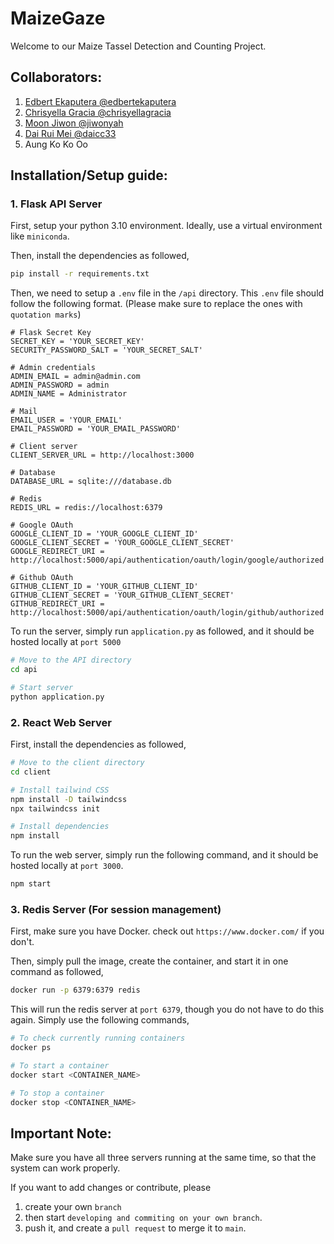 # MaizeGaze
Welcome to our Maize Tassel Detection and Counting Project.
## Collaborators:
1. [Edbert Ekaputera @edbertekaputera](https://github.com/edbertekaputera)
2. [Chrisyella Gracia @chrisyellagracia](https://github.com/chrisyellagracia)
3. [Moon Jiwon @jiwonyah](https://github.com/jiwonyah)
4. [Dai Rui Mei @daicc33](https://github.com/daicc33)
5. Aung Ko Ko Oo
## Installation/Setup guide:

### 1. Flask API Server
First, setup your python 3.10 environment. Ideally, use a virtual environment like `miniconda`.

Then, install the dependencies as followed,
```bash
pip install -r requirements.txt
```

Then, we need to setup a `.env` file in the `/api` directory. This `.env` file should follow the following format. (Please make sure to replace the ones with `quotation marks`)
```properties
# Flask Secret Key
SECRET_KEY = 'YOUR_SECRET_KEY'
SECURITY_PASSWORD_SALT = 'YOUR_SECRET_SALT'

# Admin credentials
ADMIN_EMAIL = admin@admin.com
ADMIN_PASSWORD = admin
ADMIN_NAME = Administrator

# Mail
EMAIL_USER = 'YOUR_EMAIL'
EMAIL_PASSWORD = 'YOUR_EMAIL_PASSWORD'

# Client server
CLIENT_SERVER_URL = http://localhost:3000

# Database
DATABASE_URL = sqlite:///database.db

# Redis
REDIS_URL = redis://localhost:6379

# Google OAuth
GOOGLE_CLIENT_ID = 'YOUR_GOOGLE_CLIENT_ID'
GOOGLE_CLIENT_SECRET = 'YOUR_GOOGLE_CLIENT_SECRET'
GOOGLE_REDIRECT_URI = http://localhost:5000/api/authentication/oauth/login/google/authorized

# Github OAuth
GITHUB_CLIENT_ID = 'YOUR_GITHUB_CLIENT_ID'
GITHUB_CLIENT_SECRET = 'YOUR_GITHUB_CLIENT_SECRET'
GITHUB_REDIRECT_URI = http://localhost:5000/api/authentication/oauth/login/github/authorized
```

To run the server, simply run `application.py` as followed, and it should be hosted locally at `port 5000`
```bash
# Move to the API directory
cd api

# Start server
python application.py
```

### 2. React Web Server
First, install the dependencies as followed,
```bash
# Move to the client directory
cd client

# Install tailwind CSS
npm install -D tailwindcss
npx tailwindcss init

# Install dependencies
npm install
```

To run the web server, simply run the following command, and it should be hosted locally at `port 3000`.
```bash
npm start
```

### 3. Redis Server (For session management)
First, make sure you have Docker. check out `https://www.docker.com/` if you don't.

Then, simply pull the image, create the container, and start it in one command as followed,
```bash
docker run -p 6379:6379 redis
```

This will run the redis server at `port 6379`, though you do not have to do this again. Simply use the following commands,
```bash
# To check currently running containers
docker ps

# To start a container
docker start <CONTAINER_NAME>

# To stop a container
docker stop <CONTAINER_NAME>
```

## Important Note:
Make sure you have all three servers running at the same time, so that the system can work properly.

If you want to add changes or contribute, please 
1. create your own `branch`
2. then start `developing and commiting on your own branch`.
3. push it, and create a `pull request` to merge it to `main`.

